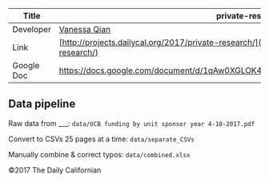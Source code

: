 | Title | private-research |
|-|-|
| Developer    | [Vanessa Qian](vqian@dailycal.org) |
| Link | [http://projects.dailycal.org/2017/private-research/](http://projects.dailycal.org/2017/private-research/) |
| Google Doc | https://docs.google.com/document/d/1qAw0XGLOK4VhaS6bFe15dqkqE6IlHFnP8qARZA5FOyM/edit|

## Data pipeline

Raw data from ___: `data/UCB funding by unit sponsor year 4-10-2017.pdf`

Convert to CSVs 25 pages at a time: `data/separate_CSVs`

Manually combine & correct typos: `data/combined.xlsx`




©2017 The Daily Californian



